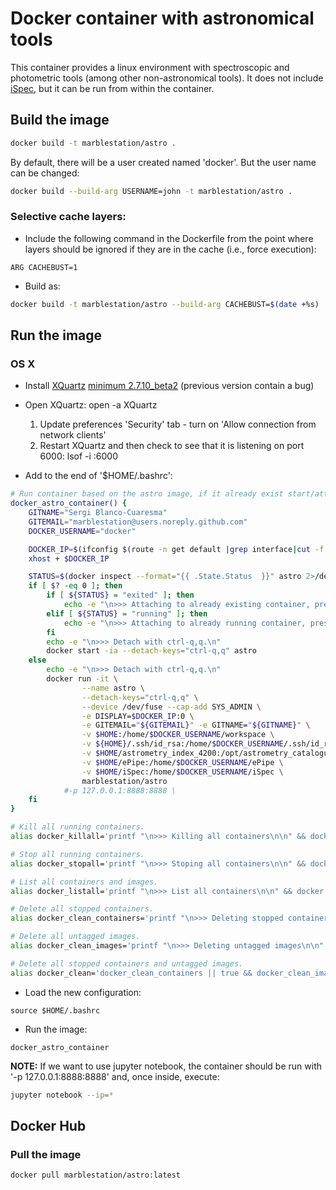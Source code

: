 
# Docker container with astronomical tools

This container provides a linux environment with spectroscopic and photometric tools (among other non-astronomical tools). It does not include [iSpec](http://www.blancocuaresma.com/s/), but it can be run from within the container.

## Build the image

```bash
docker build -t marblestation/astro .
```

By default, there will be a user created named 'docker'. But the user name can be changed:

```bash
docker build --build-arg USERNAME=john -t marblestation/astro .
```

### Selective cache layers:

* Include the following command in the Dockerfile from the point where layers should be ignored if they are in the cache (i.e., force execution):

```
ARG CACHEBUST=1
```

* Build as:

```bash
docker build -t marblestation/astro --build-arg CACHEBUST=$(date +%s) .
```

## Run the image

### OS X

* Install [XQuartz](https://www.xquartz.org/) [minimum 2.7.10_beta2](https://www.xquartz.org/releases/XQuartz-2.7.10_beta2.html) (previous version contain a bug)
* Open XQuartz: open -a XQuartz
    1. Update preferences 'Security' tab - turn on 'Allow connection from network clients'
    2. Restart XQuartz and then check to see that it is listening on port 6000: lsof -i :6000

* Add to the end of '$HOME/.bashrc':

```bash
# Run container based on the astro image, if it already exist start/attach
docker_astro_container() {
    GITNAME="Sergi Blanco-Cuaresma"
    GITEMAIL="marblestation@users.noreply.github.com"
    DOCKER_USERNAME="docker"

    DOCKER_IP=$(ifconfig $(route -n get default |grep interface|cut -f 2 -d ':') | grep inet | awk '$1=="inet" {print $2}')
    xhost + $DOCKER_IP

    STATUS=$(docker inspect --format="{{ .State.Status  }}" astro 2>/dev/null )
    if [ $? -eq 0 ]; then
        if [ ${STATUS} = "exited" ]; then
            echo -e "\n>>> Attaching to already existing container, press enter if you don't see the linux prompt."
        elif [ ${STATUS} = "running" ]; then
            echo -e "\n>>> Attaching to already running container, press enter if you don't see the linux prompt."
        fi
        echo -e "\n>>> Detach with ctrl-q,q.\n"
        docker start -ia --detach-keys="ctrl-q,q" astro
    else
        echo -e "\n>>> Detach with ctrl-q,q.\n"
        docker run -it \
                --name astro \
                --detach-keys="ctrl-q,q" \
                --device /dev/fuse --cap-add SYS_ADMIN \
                -e DISPLAY=$DOCKER_IP:0 \
                -e GITEMAIL="${GITEMAIL}" -e GITNAME="${GITNAME}" \
                -v $HOME:/home/$DOCKER_USERNAME/workspace \
                -v ${HOME}/.ssh/id_rsa:/home/$DOCKER_USERNAME/.ssh/id_rsa:ro \
                -v $HOME/astrometry_index_4200:/opt/astrometry_catalogue:ro \
                -v $HOME/ePipe:/home/$DOCKER_USERNAME/ePipe \
                -v $HOME/iSpec:/home/$DOCKER_USERNAME/iSpec \
                marblestation/astro
            #-p 127.0.0.1:8888:8888 \
    fi
}

# Kill all running containers.
alias docker_killall='printf "\n>>> Killing all containers\n\n" && docker kill $(docker ps -q) 2>/dev/null'

# Stop all running containers.
alias docker_stopall='printf "\n>>> Stoping all containers\n\n" && docker stop $(docker ps -q) 2>/dev/null'

# List all containers and images.
alias docker_listall='printf "\n>>> List all containers\n\n" && docker ps -a && printf "\n>>> List all containers\n\n" && docker images'

# Delete all stopped containers.
alias docker_clean_containers='printf "\n>>> Deleting stopped containers\n\n" && docker rm -v $(docker ps -a -q -f status=exited) 2>/dev/null'

# Delete all untagged images.
alias docker_clean_images='printf "\n>>> Deleting untagged images\n\n" && docker rmi $(docker images -q -f dangling=true) 2>/dev/null'

# Delete all stopped containers and untagged images.
alias docker_clean='docker_clean_containers || true && docker_clean_images'
```

* Load the new configuration:

```
source $HOME/.bashrc
```

* Run the image:

```
docker_astro_container
```

**NOTE:** If we want to use jupyter notebook, the container should be run with '-p 127.0.0.1:8888:8888' and, once inside, execute: 

```bash
jupyter notebook --ip=*
```

## Docker Hub

### Pull the image

```bash
docker pull marblestation/astro:latest
```
